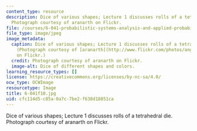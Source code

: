 ```yaml
---
content_type: resource
description: Dice of various shapes; Lecture 1 discusses rolls of a tetrahedral die.
  Photograph courtesy of aranarth on Flickr.
file: /courses/6-041-probabilistic-systems-analysis-and-applied-probability-fall-2010/cfc114d5c85a0a7c7be2f638d18851ca_6-041f10.jpg
file_type: image/jpeg
image_metadata:
  caption: Dice of various shapes; Lecture 1 discusses rolls of a tetrahedral die.
    (Photograph courtesy of [aranarth](http://www.flickr.com/photos/angelaypablo/954363228)
    on Flickr.)
  credit: Photograph courtesy of aranarth on Flickr.
  image-alt: Dice of different shapes and colors.
learning_resource_types: []
license: https://creativecommons.org/licenses/by-nc-sa/4.0/
ocw_type: OCWImage
resourcetype: Image
title: 6-041f10.jpg
uid: cfc114d5-c85a-0a7c-7be2-f638d18851ca
---
```

Dice of various shapes; Lecture 1 discusses rolls of a tetrahedral die. Photograph courtesy of aranarth on Flickr.